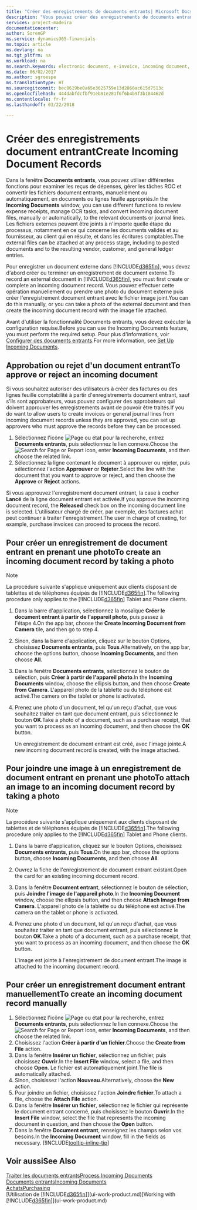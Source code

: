 ```yaml
---
title: "Créer des enregistrements de documents entrants| Microsoft Docs"
description: "Vous pouvez créer des enregistrements de documents entrants, tels que des factures électroniques, et gérer des tâches OCR, du commerce électronique, et de l'échange de documents."
services: project-madeira
documentationcenter: 
author: SorenGP
ms.service: dynamics365-financials
ms.topic: article
ms.devlang: na
ms.tgt_pltfrm: na
ms.workload: na
ms.search.keywords: electronic document, e-invoice, incoming document, OCR, ecommerce, document exchange, import invoice
ms.date: 06/02/2017
ms.author: sgroespe
ms.translationtype: HT
ms.sourcegitcommit: bec0619be0a65e3625759e13d2866ac615d7513c
ms.openlocfilehash: 444dabfdcfbf91eb81e281f6f6b4b9f3b184462d
ms.contentlocale: fr-fr
ms.lasthandoff: 03/22/2018

---
```

# <a name="create-incoming-document-records"></a><span data-ttu-id="87e66-103">Créer des enregistrements document entrant</span><span class="sxs-lookup"><span data-stu-id="87e66-103">Create Incoming Document Records</span></span>
<span data-ttu-id="87e66-104">Dans la fenêtre **Documents entrants**, vous pouvez utiliser différentes fonctions pour examiner les reçus de dépenses, gérer les tâches ROC et convertir les fichiers document entrants, manuellement ou automatiquement, en documents ou lignes feuille appropriés.</span><span class="sxs-lookup"><span data-stu-id="87e66-104">In the **Incoming Documents** window, you can use different functions to review expense receipts, manage OCR tasks, and convert incoming document files, manually or automatically, to the relevant documents or journal lines.</span></span> <span data-ttu-id="87e66-105">Les fichiers externes peuvent être joints à n'importe quelle étape du processus, notamment en ce qui concerne les documents validés et au fournisseur, au client qui en résulte, et dans les écritures comptables.</span><span class="sxs-lookup"><span data-stu-id="87e66-105">The external files can be attached at any process stage, including to posted documents and to the resulting vendor, customer, and general ledger entries.</span></span>

<span data-ttu-id="87e66-106">Pour enregistrer un document externe dans [!INCLUDE[d365fin](includes/d365fin_md.md)], vous devez d'abord créer ou terminer un enregistrement de document externe.</span><span class="sxs-lookup"><span data-stu-id="87e66-106">To record an external document in [!INCLUDE[d365fin](includes/d365fin_md.md)], you must first create or complete an incoming document record.</span></span> <span data-ttu-id="87e66-107">Vous pouvez effectuer cette opération manuellement ou prendre une photo du document externe puis créer l'enregistrement document entrant avec le fichier image joint.</span><span class="sxs-lookup"><span data-stu-id="87e66-107">You can do this manually, or you can take a photo of the external document and then create the incoming document record with the image file attached.</span></span>

<span data-ttu-id="87e66-108">Avant d'utiliser la fonctionnalité Documents entrants, vous devez exécuter la configuration requise.</span><span class="sxs-lookup"><span data-stu-id="87e66-108">Before you can use the Incoming Documents feature, you must perform the required setup.</span></span> <span data-ttu-id="87e66-109">Pour plus d'informations, voir [Configurer des documents entrants](across-how-setup-income-documents.md).</span><span class="sxs-lookup"><span data-stu-id="87e66-109">For more information, see [Set Up Incoming Documents](across-how-setup-income-documents.md).</span></span>

## <a name="to-approve-or-reject-an-incoming-document"></a><span data-ttu-id="87e66-110">Approbation ou rejet d'un document entrant</span><span class="sxs-lookup"><span data-stu-id="87e66-110">To approve or reject an incoming document</span></span>
<span data-ttu-id="87e66-111">Si vous souhaitez autoriser des utilisateurs à créer des factures ou des lignes feuille comptabilité à partir d'enregistrements document entrant, sauf s'ils sont approbateurs, vous pouvez configurer des approbateurs qui doivent approuver les enregistrements avant de pouvoir être traités.</span><span class="sxs-lookup"><span data-stu-id="87e66-111">If you do want to allow users to create invoices or general journal lines from incoming document records unless they are approved, you can set up approvers who must approve the records before they can be processed.</span></span>

1. <span data-ttu-id="87e66-112">Sélectionnez l'icône ![Page ou état pour la recherche](media/ui-search/search_small.png "icône Page ou état pour la recherche"), entrez **Documents entrants**, puis sélectionnez le lien connexe.</span><span class="sxs-lookup"><span data-stu-id="87e66-112">Choose the ![Search for Page or Report](media/ui-search/search_small.png "Search for Page or Report icon") icon, enter **Incoming Documents**, and then choose the related link.</span></span>
2. <span data-ttu-id="87e66-113">Sélectionnez la ligne contenant le document à approuver ou rejeter, puis sélectionnez l'action **Approuver** or **Rejeter**.</span><span class="sxs-lookup"><span data-stu-id="87e66-113">Select the line with the document that you want to approve or reject, and then choose the **Approve** or **Reject** actions.</span></span>

<span data-ttu-id="87e66-114">Si vous approuvez l'enregistrement document entrant, la case à cocher **Lancé** de la ligne document entrant est activée.</span><span class="sxs-lookup"><span data-stu-id="87e66-114">If you approve the incoming document record, the **Released** check box on the incoming document line is selected.</span></span> <span data-ttu-id="87e66-115">L'utilisateur chargé de créer, par exemple, des factures achat peut continuer à traiter l'enregistrement.</span><span class="sxs-lookup"><span data-stu-id="87e66-115">The user in charge of creating, for example, purchase invoices can proceed to process the record.</span></span>

## <a name="to-create-an-incoming-document-record-by-taking-a-photo"></a><span data-ttu-id="87e66-116">Pour créer un enregistrement de document entrant en prenant une photo</span><span class="sxs-lookup"><span data-stu-id="87e66-116">To create an incoming document record by taking a photo</span></span>
> [!NOTE]  
>   <span data-ttu-id="87e66-117">La procédure suivante s'applique uniquement aux clients disposant de tablettes et de téléphones équipés de [!INCLUDE[d365fin](includes/d365fin_md.md)].</span><span class="sxs-lookup"><span data-stu-id="87e66-117">The following procedure only applies to the [!INCLUDE[d365fin](includes/d365fin_md.md)] Tablet and Phone clients.</span></span>

1. <span data-ttu-id="87e66-118">Dans la barre d'application, sélectionnez la mosaïque **Créer le document entrant à partir de l'appareil photo**, puis passez à l'étape 4.</span><span class="sxs-lookup"><span data-stu-id="87e66-118">On the app bar, choose the **Create Incoming Document from Camera** tile, and then go to step 4.</span></span>
2. <span data-ttu-id="87e66-119">Sinon, dans la barre d'application, cliquez sur le bouton Options, choisissez **Documents entrants**, puis **Tous**.</span><span class="sxs-lookup"><span data-stu-id="87e66-119">Alternatively, on the app bar, choose the options button, choose **Incoming Documents**, and then choose **All**.</span></span>
3. <span data-ttu-id="87e66-120">Dans la fenêtre **Documents entrants**, sélectionnez le bouton de sélection, puis **Créer à partir de l'appareil photo**.</span><span class="sxs-lookup"><span data-stu-id="87e66-120">In the **Incoming Documents** window, choose the ellipsis button, and then choose **Create from Camera**.</span></span> <span data-ttu-id="87e66-121">L'appareil photo de la tablette ou du téléphone est activé.</span><span class="sxs-lookup"><span data-stu-id="87e66-121">The camera on the tablet or phone is activated.</span></span>
4. <span data-ttu-id="87e66-122">Prenez une photo d'un document, tel qu'un reçu d'achat, que vous souhaitez traiter en tant que document entrant, puis sélectionnez le bouton **OK**.</span><span class="sxs-lookup"><span data-stu-id="87e66-122">Take a photo of a document, such as a purchase receipt, that you want to process as an incoming document, and then choose the **OK** button.</span></span>

    <span data-ttu-id="87e66-123">Un enregistrement de document entrant est créé, avec l'image jointe.</span><span class="sxs-lookup"><span data-stu-id="87e66-123">A new incoming document record is created, with the image attached.</span></span>

## <a name="to-attach-an-image-to-an-incoming-document-record-by-taking-a-photo"></a><span data-ttu-id="87e66-124">Pour joindre une image à un enregistrement de document entrant en prenant une photo</span><span class="sxs-lookup"><span data-stu-id="87e66-124">To attach an image to an incoming document record by taking a photo</span></span>
> [!NOTE]  
>   <span data-ttu-id="87e66-125">La procédure suivante s'applique uniquement aux clients disposant de tablettes et de téléphones équipés de [!INCLUDE[d365fin](includes/d365fin_md.md)].</span><span class="sxs-lookup"><span data-stu-id="87e66-125">The following procedure only applies to the [!INCLUDE[d365fin](includes/d365fin_md.md)] Tablet and Phone clients.</span></span>

1. <span data-ttu-id="87e66-126">Dans la barre d'application, cliquez sur le bouton Options, choisissez **Documents entrants**, puis **Tous**.</span><span class="sxs-lookup"><span data-stu-id="87e66-126">On the app bar, choose the options button, choose **Incoming Documents**, and then choose **All**.</span></span>
2. <span data-ttu-id="87e66-127">Ouvrez la fiche de l'enregistrement de document entrant existant.</span><span class="sxs-lookup"><span data-stu-id="87e66-127">Open the card for an existing incoming document record.</span></span>
3. <span data-ttu-id="87e66-128">Dans la fenêtre **Document entrant**, sélectionnez le bouton de sélection, puis **Joindre l'image de l'appareil photo**.</span><span class="sxs-lookup"><span data-stu-id="87e66-128">In the **Incoming Document** window, choose the ellipsis button, and then choose **Attach Image from Camera**.</span></span> <span data-ttu-id="87e66-129">L'appareil photo de la tablette ou du téléphone est activé.</span><span class="sxs-lookup"><span data-stu-id="87e66-129">The camera on the tablet or phone is activated.</span></span>
4. <span data-ttu-id="87e66-130">Prenez une photo d'un document, tel qu'un reçu d'achat, que vous souhaitez traiter en tant que document entrant, puis sélectionnez le bouton **OK**.</span><span class="sxs-lookup"><span data-stu-id="87e66-130">Take a photo of a document, such as a purchase receipt, that you want to process as an incoming document, and then choose the **OK** button.</span></span>

    <span data-ttu-id="87e66-131">L'image est jointe à l'enregistrement de document entrant.</span><span class="sxs-lookup"><span data-stu-id="87e66-131">The image is attached to the incoming document record.</span></span>

## <a name="to-create-an-incoming-document-record-manually"></a><span data-ttu-id="87e66-132">Pour créer un enregistrement document entrant manuellement</span><span class="sxs-lookup"><span data-stu-id="87e66-132">To create an incoming document record manually</span></span>
1. <span data-ttu-id="87e66-133">Sélectionnez l'icône ![Page ou état pour la recherche](media/ui-search/search_small.png "icône Page ou état pour la recherche"), entrez **Documents entrants**, puis sélectionnez le lien connexe.</span><span class="sxs-lookup"><span data-stu-id="87e66-133">Choose the ![Search for Page or Report](media/ui-search/search_small.png "Search for Page or Report icon") icon, enter **Incoming Documents**, and then choose the related link.</span></span>
2. <span data-ttu-id="87e66-134">Choisissez l'action **Créer à partir d'un fichier**.</span><span class="sxs-lookup"><span data-stu-id="87e66-134">Choose the **Create from File** action.</span></span>  
3. <span data-ttu-id="87e66-135">Dans la fenêtre **Insérer un fichier**, sélectionnez un fichier, puis choisissez **Ouvrir**.</span><span class="sxs-lookup"><span data-stu-id="87e66-135">In the **Insert File** window, select a file, and then choose **Open**.</span></span> <span data-ttu-id="87e66-136">Le fichier est automatiquement joint.</span><span class="sxs-lookup"><span data-stu-id="87e66-136">The file is automatically attached.</span></span>
4. <span data-ttu-id="87e66-137">Sinon, choisissez l'action **Nouveau**.</span><span class="sxs-lookup"><span data-stu-id="87e66-137">Alternatively, choose the **New** action.</span></span>
5. <span data-ttu-id="87e66-138">Pour joindre un fichier, choisissez l'action **Joindre fichier**.</span><span class="sxs-lookup"><span data-stu-id="87e66-138">To attach a file, choose the **Attach File** action.</span></span>
6. <span data-ttu-id="87e66-139">Dans la fenêtre **Insérer un fichier**, sélectionnez le fichier qui représente le document entrant concerné, puis choisissez le bouton **Ouvrir**.</span><span class="sxs-lookup"><span data-stu-id="87e66-139">In the **Insert File** window, select the file that represents the incoming document in question, and then choose the **Open** button.</span></span>
7. <span data-ttu-id="87e66-140">Dans la fenêtre **Document entrant**, renseignez les champs selon vos besoins.</span><span class="sxs-lookup"><span data-stu-id="87e66-140">In the **Incoming Document** window, fill in the fields as necessary.</span></span> [!INCLUDE[tooltip-inline-tip](includes/tooltip-inline-tip_md.md)]

## <a name="see-also"></a><span data-ttu-id="87e66-141">Voir aussi</span><span class="sxs-lookup"><span data-stu-id="87e66-141">See Also</span></span>
[<span data-ttu-id="87e66-142">Traiter les documents entrants</span><span class="sxs-lookup"><span data-stu-id="87e66-142">Process Incoming Documents</span></span>](across-process-income-documents.md)  
[<span data-ttu-id="87e66-143">Documents entrants</span><span class="sxs-lookup"><span data-stu-id="87e66-143">Incoming Documents</span></span>](across-income-documents.md)  
[<span data-ttu-id="87e66-144">Achats</span><span class="sxs-lookup"><span data-stu-id="87e66-144">Purchasing</span></span>](purchasing-manage-purchasing.md)  
<span data-ttu-id="87e66-145">[Utilisation de [!INCLUDE[d365fin](includes/d365fin_md.md)]](ui-work-product.md)</span><span class="sxs-lookup"><span data-stu-id="87e66-145">[Working with [!INCLUDE[d365fin](includes/d365fin_md.md)]](ui-work-product.md)</span></span>

